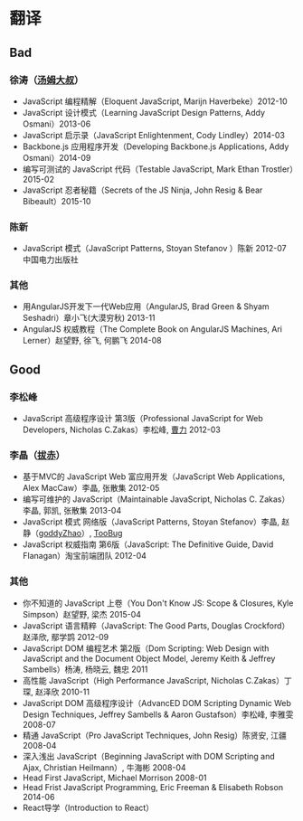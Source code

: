 # 翻译
## Bad
### 徐涛（[汤姆大叔](http://www.cnblogs.com/TomXu/)）
- JavaScript 编程精解（Eloquent JavaScript, Marijn Haverbeke）2012-10
- JavaScript 设计模式（Learning JavaScript Design Patterns, Addy Osmani）2013-06
- JavaScript 启示录（JavaScript Enlightenment, Cody Lindley）2014-03
- Backbone.js 应用程序开发（Developing Backbone.js Applications, Addy Osmani）2014-09
- 编写可测试的 JavaScript 代码（Testable JavaScript, Mark Ethan Trostler）2015-02
- JavaScript 忍者秘籍（Secrets of the JS Ninja, John Resig & Bear Bibeault）2015-10

### 陈新
- JavaScript 模式（JavaScript Patterns, Stoyan Stefanov ）陈新 2012-07 中国电力出版社

### 其他
- 用AngularJS开发下一代Web应用（AngularJS, Brad Green & Shyam Seshadri）章小飞(大漠穷秋) 2013-11
- AngularJS 权威教程（The Complete Book on AngularJS Machines, Ari Lerner）赵望野, 徐飞, 何鹏飞 2014-08

## Good
### 李松峰
- JavaScript 高级程序设计 第3版（Professional JavaScript for Web Developers, Nicholas C.Zakas）李松峰, [曹力](https://github.com/ShiningRay) 2012-03

### 李晶（[拔赤](http://jayli.github.io/)）
- 基于MVC的 JavaScript Web 富应用开发（JavaScript Web Applications, Alex MacCaw）李晶, 张散集 2012-05
- 编写可维护的 JavaScript（Maintainable JavaScript, Nicholas C. Zakas）李晶, 郭凯, 张散集 2013-04
- JavaScript 模式 网络版（JavaScript Patterns, Stoyan Stefanov）李晶, 赵静（[goddyZhao](https://github.com/goddyzhao)）, [TooBug](https://github.com/TooBug)
- JavaScript 权威指南 第6版（JavaScript: The Definitive Guide, David Flanagan）淘宝前端团队 2012-04

### 其他
- 你不知道的 JavaScript 上卷（You Don't Know JS: Scope & Closures, Kyle Simpson）赵望野, 梁杰 2015-04
- JavaScript 语言精粹（JavaScript: The Good Parts, Douglas Crockford）赵泽欣, 鄢学鹍 2012-09
- JavaScript DOM 编程艺术 第2版（Dom Scripting: Web Design with JavaScript and the Document Object Model, Jeremy Keith & Jeffrey Sambells）杨涛, 杨晓云, 魏忠 2011
- 高性能 JavaScript（High Performance JavaScript, Nicholas C.Zakas）丁琛, 赵泽欣 2010-11
- JavaScript DOM 高级程序设计（AdvancED DOM Scripting Dynamic Web Design Techniques, Jeffrey Sambells & Aaron Gustafson）李松峰, 李雅雯 2008-07
- 精通 JavaScript（Pro JavaScript Techniques, John Resig）陈贤安, 江疆 2008-04
- 深入浅出 JavaScript（Beginning JavaScript with DOM Scripting and Ajax, Christian Heilmann）, 牛海彬 2008-04
- Head First JavaScript, Michael Morrison 2008-01
- Head Frist JavaScript Programming, Eric Freeman & Elisabeth Robson 2014-06
- React导学（Introduction to React）
